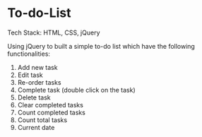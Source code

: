 # To-do-List
Tech Stack: HTML, CSS, jQuery

Using jQuery to built a simple to-do list which have the following functionalities:
1. Add new task 
2. Edit task 
3. Re-order tasks 
4. Complete task (double click on the task)
5. Delete task 
6. Clear completed tasks
7. Count completed tasks
8. Count total tasks
9. Current date
